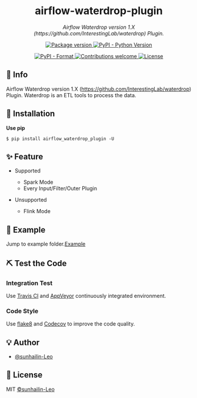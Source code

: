 <h1 align="center">airflow-waterdrop-plugin</h1>
<p align="center">
    <em>Airflow Waterdrop version 1.X (https://github.com/InterestingLab/waterdrop) Plugin.</em>
</p>
<p align="center">
    <a href="https://img.shields.io/pypi/v/airflow-waterdrop-plugin">
        <img src="https://img.shields.io/pypi/v/airflow-waterdrop-plugin.svg" alt="Package version">
    </a>
    <a href="https://pypi.org/project/airflow-waterdrop-plugin/">
        <img src="https://img.shields.io/pypi/pyversions/airflow-waterdrop-plugin.svg?colorB=brightgreen" alt="PyPI - Python Version">
    </a>
</p>

<p align="center">
    <a href="https://pypi.org/project/airflow-waterdrop-plugin">
        <img src="https://img.shields.io/pypi/format/airflow-waterdrop-plugin.svg" alt="PyPI - Format">
    </a>
     <a href="https://github.com/sunhailin-Leo/airflow-waterdrop-plugin/pulls">
        <img src="https://img.shields.io/badge/contributions-welcome-brightgreen.svg?style=flat" alt="Contributions welcome">
    </a>
    <a href="https://opensource.org/licenses/MIT">
        <img src="https://img.shields.io/badge/License-MIT-brightgreen.svg" alt="License">
    </a>
</p>

## 📣 Info

Airflow Waterdrop version 1.X (https://github.com/InterestingLab/waterdrop) Plugin. Waterdrop is an ETL tools to process the data.

## 🔰 Installation

**Use pip**
```shell
$ pip install airflow_waterdrop_plugin -U
```

## ✨ Feature

* Supported
    * Spark Mode
    * Every Input/Filter/Outer Plugin
    
* Unsupported
    * Flink Mode

## 📝 Example

Jump to example folder.[Example](https://github.com/sunhailin-Leo/fastapi_apollo_middleware/blob/main/example/waterdrop_operator_example.py)

## ⛏ Test the Code

### Integration Test

Use [Travis CI](https://travis-ci.org/) and [AppVeyor](https://ci.appveyor.com/) continuously integrated environment.

### Code Style

Use [flake8](http://flake8.pycqa.org/en/latest/index.html) and [Codecov](https://codecov.io/) to improve the code quality.

## 💡 Author

* [@sunhailin-Leo](https://github.com/sunhailin-Leo)

## 📃 License

MIT [©sunhailin-Leo](https://github.com/sunhailin-Leo)